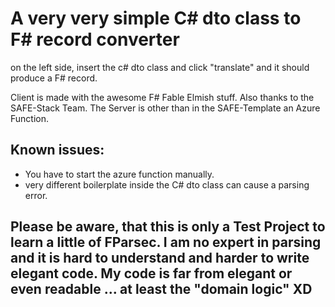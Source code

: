 # A very very simple C# dto class to F# record converter

on the left side, insert the c# dto class and click "translate" and it should produce a F# record.

Client is made with the awesome F# Fable Elmish stuff. Also thanks to the SAFE-Stack Team.
The Server is other than in the SAFE-Template an Azure Function.

## Known issues:

* You have to start the azure function manually.
* very different boilerplate inside the C# dto class can cause a parsing error.

## Please be aware, that this is only a Test Project to learn a little of FParsec. I am no expert in parsing and it is hard to understand and harder to write elegant code. My code is far from elegant or even readable ... at least the "domain logic" XD
